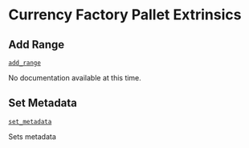 <!-- AUTOMATICALLY GENERATED -->
<!-- Generated at 2022-08-15T14:18:26.439815Z -->

# Currency Factory Pallet Extrinsics

## Add Range

[`add_range`](https://dali.devnets.composablefinance.ninja/doc/pallet_currency_factory/pallet/enum.Call.html#variant.add_range)

No documentation available at this time.

## Set Metadata

[`set_metadata`](https://dali.devnets.composablefinance.ninja/doc/pallet_currency_factory/pallet/enum.Call.html#variant.set_metadata)

Sets metadata
